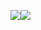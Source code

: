 <img src="https://img.shields.io/badge/React-v18.0.0-green"><a href="https://codeclimate.com/github/ryotaro-tenya0727/portforio-frontend/maintainability"><img src="https://api.codeclimate.com/v1/badges/6e95e4571f59ead7e3ea/maintainability" /></a>

